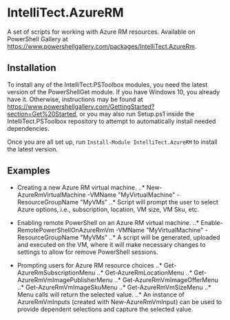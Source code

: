 # IntelliTect.AzureRM
A set of scripts for working with Azure RM resources.  Available on PowerShell Gallery at https://www.powershellgallery.com/packages/IntelliTect.AzureRm.

## Installation
To install any of the IntelliTect.PSToolbox modules, you need the latest version of the PowerShellGet module. If you have Windows 10, you already have it.
Otherwise, instructions may be found at https://www.powershellgallery.com/GettingStarted?section=Get%20Started, or you may also run Setup.ps1 inside 
the IntelliTect.PSToolbox repository to attempt to automatically install needed dependencies.

Once you are all set up, run `Install-Module IntelliTect.AzureRM` to install the latest version. 

## Examples
* Creating a new Azure RM virtual machine.
..* New-AzureRmVirtualMachine -VMName "MyVirtualMachine" -ResourceGroupName "MyVMs"
..* Script will prompt the user to select Azure options, i.e., subscription, location, VM size, VM Sku, etc.

* Enabling remote PowerShell on an Azure RM virtual machine.
..* Enable-RemotePowerShellOnAzureRmVm -VMName "MyVirtualMachine" -ResourceGroupName "MyVMs"
..* A script will be generated, uploaded and executed on the VM, where it will make necessary changes to settings to allow for remove PowerShell sessions.

* Prompting users for Azure RM resource choices
..* Get-AzureRmSubscriptionMenu
..* Get-AzureRmLocationMenu
..* Get-AzureRmVmImagePublisherMenu
..* Get-AzureRmVmImageOfferMenu
..* Get-AzureRmVmImageSkuMenu
..* Get-AzureRmVmSizeMenu
..* Menu calls will return the selected value.
..* An instance of AzureRmVmInputs (created with New-AzureRmVmInput) can be used to provide dependent selections and capture the selected value. 